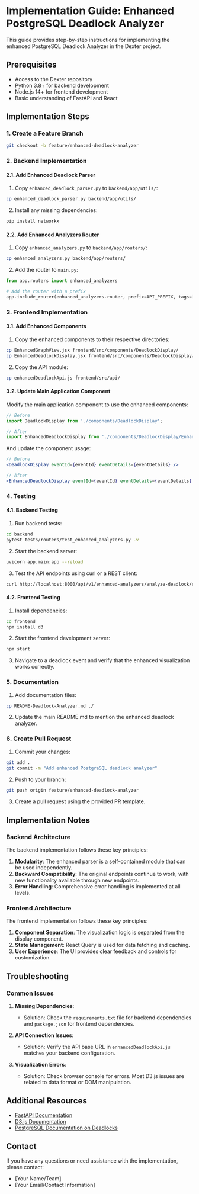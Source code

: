 # Implementation Guide: Enhanced PostgreSQL Deadlock Analyzer

This guide provides step-by-step instructions for implementing the enhanced PostgreSQL Deadlock Analyzer in the Dexter project.

## Prerequisites

- Access to the Dexter repository
- Python 3.8+ for backend development
- Node.js 14+ for frontend development
- Basic understanding of FastAPI and React

## Implementation Steps

### 1. Create a Feature Branch

```bash
git checkout -b feature/enhanced-deadlock-analyzer
```

### 2. Backend Implementation

#### 2.1. Add Enhanced Deadlock Parser

1. Copy `enhanced_deadlock_parser.py` to `backend/app/utils/`:

```bash
cp enhanced_deadlock_parser.py backend/app/utils/
```

2. Install any missing dependencies:

```bash
pip install networkx
```

#### 2.2. Add Enhanced Analyzers Router

1. Copy `enhanced_analyzers.py` to `backend/app/routers/`:

```bash
cp enhanced_analyzers.py backend/app/routers/
```

2. Add the router to `main.py`:

```python
from app.routers import enhanced_analyzers

# Add the router with a prefix
app.include_router(enhanced_analyzers.router, prefix=API_PREFIX, tags=["Enhanced Analyzers"])
```

### 3. Frontend Implementation

#### 3.1. Add Enhanced Components

1. Copy the enhanced components to their respective directories:

```bash
cp EnhancedGraphView.jsx frontend/src/components/DeadlockDisplay/
cp EnhancedDeadlockDisplay.jsx frontend/src/components/DeadlockDisplay/
```

2. Copy the API module:

```bash
cp enhancedDeadlockApi.js frontend/src/api/
```

#### 3.2. Update Main Application Component

Modify the main application component to use the enhanced components:

```jsx
// Before
import DeadlockDisplay from './components/DeadlockDisplay';

// After
import EnhancedDeadlockDisplay from './components/DeadlockDisplay/EnhancedDeadlockDisplay';
```

And update the component usage:

```jsx
// Before
<DeadlockDisplay eventId={eventId} eventDetails={eventDetails} />

// After
<EnhancedDeadlockDisplay eventId={eventId} eventDetails={eventDetails} />
```

### 4. Testing

#### 4.1. Backend Testing

1. Run backend tests:

```bash
cd backend
pytest tests/routers/test_enhanced_analyzers.py -v
```

2. Start the backend server:

```bash
uvicorn app.main:app --reload
```

3. Test the API endpoints using curl or a REST client:

```bash
curl http://localhost:8000/api/v1/enhanced-analyzers/analyze-deadlock/some-event-id
```

#### 4.2. Frontend Testing

1. Install dependencies:

```bash
cd frontend
npm install d3
```

2. Start the frontend development server:

```bash
npm start
```

3. Navigate to a deadlock event and verify that the enhanced visualization works correctly.

### 5. Documentation

1. Add documentation files:

```bash
cp README-Deadlock-Analyzer.md ./
```

2. Update the main README.md to mention the enhanced deadlock analyzer.

### 6. Create Pull Request

1. Commit your changes:

```bash
git add .
git commit -m "Add enhanced PostgreSQL deadlock analyzer"
```

2. Push to your branch:

```bash
git push origin feature/enhanced-deadlock-analyzer
```

3. Create a pull request using the provided PR template.

## Implementation Notes

### Backend Architecture

The backend implementation follows these key principles:

1. **Modularity**: The enhanced parser is a self-contained module that can be used independently.
2. **Backward Compatibility**: The original endpoints continue to work, with new functionality available through new endpoints.
3. **Error Handling**: Comprehensive error handling is implemented at all levels.

### Frontend Architecture

The frontend implementation follows these key principles:

1. **Component Separation**: The visualization logic is separated from the display component.
2. **State Management**: React Query is used for data fetching and caching.
3. **User Experience**: The UI provides clear feedback and controls for customization.

## Troubleshooting

### Common Issues

1. **Missing Dependencies**:
   - Solution: Check the `requirements.txt` file for backend dependencies and `package.json` for frontend dependencies.

2. **API Connection Issues**:
   - Solution: Verify the API base URL in `enhancedDeadlockApi.js` matches your backend configuration.

3. **Visualization Errors**:
   - Solution: Check browser console for errors. Most D3.js issues are related to data format or DOM manipulation.

## Additional Resources

- [FastAPI Documentation](https://fastapi.tiangolo.com/)
- [D3.js Documentation](https://d3js.org/)
- [PostgreSQL Documentation on Deadlocks](https://www.postgresql.org/docs/current/explicit-locking.html#LOCKING-DEADLOCKS)

## Contact

If you have any questions or need assistance with the implementation, please contact:
- [Your Name/Team]
- [Your Email/Contact Information]
